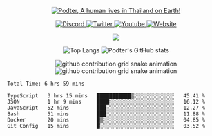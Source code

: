 <p align="center">
    <a href="https://podter.xyz">
        <img alt="Podter, A human lives in Thailand on Earth!" src="https://pimp-my-readme.podter.xyz/pimp-my-readme/wavy-banner?subtitle=A%20human%20lives%20in%20Thailand%20on%20Earth%21&title=Podter">
    </a>
</p>

<p align="center">
    <a href="https://discord.com/users/331793642689789962">
        <img alt="Discord" src="https://dcbadge.vercel.app/api/shield/331793642689789962?compact=true&theme=blurple">
    </a>
    <a href="https://twitter.com/Real_Podter">
        <img alt="Twitter" src="https://img.shields.io/twitter/follow/Real_Podter?label=Twitter&logo=twitter&style=for-the-badge&color=1DA1F2&labelColor=1DA1F2&logoColor=white">
    </a>
    <a href="https://www.youtube.com/channel/UCjeDmcOZMGxqsvOmQXLN1qQ">
        <img alt="Youtube" src="https://img.shields.io/youtube/channel/subscribers/UCjeDmcOZMGxqsvOmQXLN1qQ?logo=youtube&style=for-the-badge&label=Youtube&color=FF0000&labelColor=FF0000&logoColor=white">
    </a>
    <a href="https://podter.xyz/">
        <img alt="Website" src="https://img.shields.io/badge/website-000000?style=for-the-badge&logo=About.me&logoColor=white">
    </a>
</p>

<p align="center">
    <img src="https://skillicons.dev/icons?i=lua,nodejs,ts,js,docker,linux" />
</p>

<p align="center">
    <img alt="Top Langs" src="https://github-readme-stats.vercel.app/api/top-langs/?username=podter&bg_color=1e1e2e&text_color=cdd6f4&icon_color=cba6f7&title_color=f38ba8&hide_border=true&langs_count=3">
    <img alt="Podter's GitHub stats" src="https://github-readme-stats.vercel.app/api?username=podter&line_height=27&show_icons=true&count_private=true&bg_color=1e1e2e&text_color=cdd6f4&icon_color=f38ba8&title_color=f38ba8&hide_border=true">
</p>

<p align="center">
    <img alt="github contribution grid snake animation" src="https://raw.githubusercontent.com/Podter/Podter/output/github-snake-dark.svg#gh-dark-mode-only">
    <img alt="github contribution grid snake animation" src="https://raw.githubusercontent.com/Podter/Podter/output/github-snake.svg#gh-light-mode-only">
</p>

<p align="center">
    <!--START_SECTION:waka-->

```text
Total Time: 6 hrs 59 mins

TypeScript   3 hrs 15 mins   ███████████▒░░░░░░░░░░░░░   45.41 %
JSON         1 hr 9 mins     ████░░░░░░░░░░░░░░░░░░░░░   16.12 %
JavaScript   52 mins         ███░░░░░░░░░░░░░░░░░░░░░░   12.27 %
Bash         51 mins         ███░░░░░░░░░░░░░░░░░░░░░░   11.88 %
Docker       20 mins         █▒░░░░░░░░░░░░░░░░░░░░░░░   04.85 %
Git Config   15 mins         █░░░░░░░░░░░░░░░░░░░░░░░░   03.52 %
```

<!--END_SECTION:waka-->
</p>
